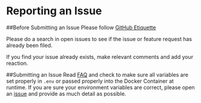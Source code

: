 # Reporting an Issue

##Before Submitting an Issue
Please follow [GitHub Etiquette](https://github.com/kossnocorp/etiquette/blob/master/README.md)

Please do a search in open issues to see if the issue or feature request has already been filed.

If you find your issue already exists, make relevant comments and add your reaction.

##Submitting an Issue
Read [FAQ](/route53-dynamic-dns/faq/) and check to make sure all variables are set properly in `.env` or passed properly into the Docker Container at runtime.  If you are sure your environment variables are correct, please open an [issue](https://github.com/sjmayotte/route53-dynamic-dns/issues) and provide as much detail as possible.